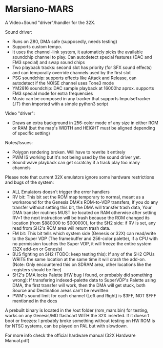 # Marsiano-MARS
A Video+Sound "driver"/handler for the 32X.

Sound driver:
- Runs on Z80, DMA safe (supposedly, needs testing)
- Supports custom tempo.
- It uses the channel-link system, it automaticly picks the available soundchip channel to play. Can autodetect special features (DAC and FM3 special) and swap sound chips
- Two playback tracks: second slot has priority (for SFX sound effects) and can temporally override channels used by the first slot
- PSG soundchip: supports effects like Attack and Release, can autodetect if the NOISE channel uses Tone3 mode
- YM2616 soundchip: DAC sample playback at 16000hz aprox. supports FM3 special mode for extra frequencies
- Music can be composed in any tracker that supports ImpulseTracker (.IT) then imported with a simple python3 script

Video "driver":
- Draws an extra background in 256-color mode of any size in either ROM or RAM (but the map's WIDTH and HEIGHT must be aligned depending of specific setting)

Notes/Issues:
- Polygon rendering broken. Will have to rewrite it entirely
- PWM IS working but it's not being used by the sound driver yet.
- Sound wave playback can get scratchy if a track play too many channels

Please note that current 32X emulators ignore some hardware restrictions and bugs of the system:
- ALL Emulators doesn't trigger the error handlers
- RV bit: This bit set the ROM map temporary to normal, meant as a workaround for the Genesis DMA's ROM-to-VDP transfers, If you do any transfer without setting this bit, the DMA will transfer trash data, Your DMA transfer routines MUST be located on RAM otherwise after setting RV=1 the next instruction will be trash because the ROM changed its location (from $880000 to $000000), for the SH2 side: if RV is set, any read from SH2's ROM area will return trash data.
- FM bit: This bit tells which system side (Genesis or 32X) can read/write to the Super VDP (The framebuffer and 256-color palette), if a CPU with no permission touches the Super VDP, it will freeze the entire system (32X add-on or Genesis)
- BUS fighting on SH2 (TODO: keep testing this): If any of the SH2 CPUs WRITE the same location at the same time it will crash the add-on. (Note: Only encountered this on SDRAM area, other locations like the registers should be fine)
- SH2's DMA locks Palette (HW bug I found, or probably did something wrong): If transfering indexed-palette data to SuperVDP's Palette using DMA, the first transfer will work, then the DMA will get stuck, both Source and Destination areas can't be rewritten
- PWM's sound limit for each channel (Left and Right) is $3FF, NOT $FFF mentioned in the docs

A prebuilt binary is located in the /out folder (rom_mars.bin) for testing, works on any Genesis/MD flashcart WITH the 32X inserted.
If it doesn't boot or freezes: I probably broke something without testing on HW
ROM is for NTSC systems, can be played on PAL but with slowdown.

For more info check the official hardware manual (32X Hardware Manual.pdf)
